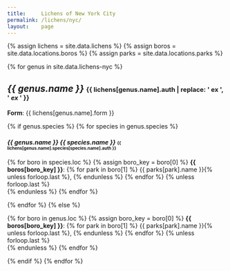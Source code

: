 ```yaml
---
title:     Lichens of New York City
permalink: /lichens/nyc/
layout:    page
---
```


{% assign lichens = site.data.lichens         %}
{% assign boros   = site.data.locations.boros %}
{% assign parks   = site.data.locations.parks %}

{% for genus in site.data.lichens-nyc %}
<h2>
  <strong><cite>{{ genus.name }}</cite></strong>
  <span style="font-size: 0.7em">{{ lichens[genus.name].auth | replace: ' ex ', ' <em>ex</em> ' }}</span>
</h2>
<p>
  <strong>Form</strong>: {{ lichens[genus.name].form }}
</p>
{% if genus.species %}
{% for species in genus.species %}
<h4>
  <strong><cite>{{ genus.name }} {{ species.name }}</cite></strong>
  <span style="font-size: 0.7em">{{ lichens[genus.name].species[species.name].auth }}</span>
</h4>
<p>
  {% for boro in species.loc %}
    {% assign boro_key = boro[0] %}
    <strong>{{ boros[boro_key] }}</strong>:
    {% for park in boro[1] %}
      {{ parks[park].name }}{% unless forloop.last %}, {% endunless %}
    {% endfor %}
    {% unless forloop.last %}<br>{% endunless %}
  {% endfor %}
</p>
{% endfor %}
{% else %}
<p>
  {% for boro in genus.loc %}
    {% assign boro_key = boro[0] %}
    <strong>{{ boros[boro_key] }}</strong>:
    {% for park in boro[1] %}
      {{ parks[park].name }}{% unless forloop.last %}, {% endunless %}
    {% endfor %}
    {% unless forloop.last %}<br>{% endunless %}
  {% endfor %}
</p>
{% endif %}
{% endfor %}
